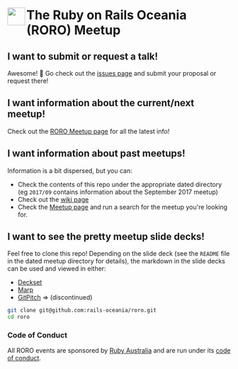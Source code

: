 # <img src="./rorosyd-logo.png" align="left" height="40" /> The Ruby on Rails Oceania (RORO) Meetup

## I want to submit or request a talk!

Awesome! :tada: Go check out the [issues page][] and submit your proposal
or request there!

## I want information about the current/next meetup!

Check out the [RORO Meetup page][] for all the latest info!

## I want information about past meetups!

Information is a bit dispersed, but you can:

- Check the contents of this repo under the appropriate dated directory<br />
  (eg `2017/09` contains information about the September 2017 meetup)
- Check out the [wiki page][]
- Check the [Meetup page][RORO Meetup page] and run a search for the meetup
  you're looking for.

## I want to see the pretty meetup slide decks!

Feel free to clone this repo! Depending on the slide deck (see the `README`
file in the dated meetup directory for details), the markdown in the slide
decks can be used and viewed in either:

- [Deckset][]
- [Marp][]
- [GitPitch][] => (discontinued)

```sh
git clone git@github.com:rails-oceania/roro.git
cd roro
```

### Code of Conduct

All RORO events are sponsored by [Ruby Australia][] and are run under its
[code of conduct][].

[code of conduct]: https://ruby.org.au/code-of-conduct
[Deckset]: https://www.decksetapp.com/
[GitPitch]: https://gitpitch.com/
[RORO Meetup page]: https://www.meetup.com/Ruby-On-Rails-Oceania-Sydney/
[Ruby Australia]: http://ruby.org.au
[issues page]: https://github.com/rails-oceania/roro/issues
[wiki page]: https://github.com/rails-oceania/roro/wiki
[Marp]: https://marp.app/#get-started